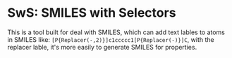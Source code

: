 # SwS: SMILES with Selectors

This is a tool built for deal with SMILES, which can add text lables to atoms in SMILES like: `[P{Replacer(-,2)}]c1ccccc1[P{Replacer(-)}]C`, with the replacer lable, it's more easily to generate SMILES for properties.